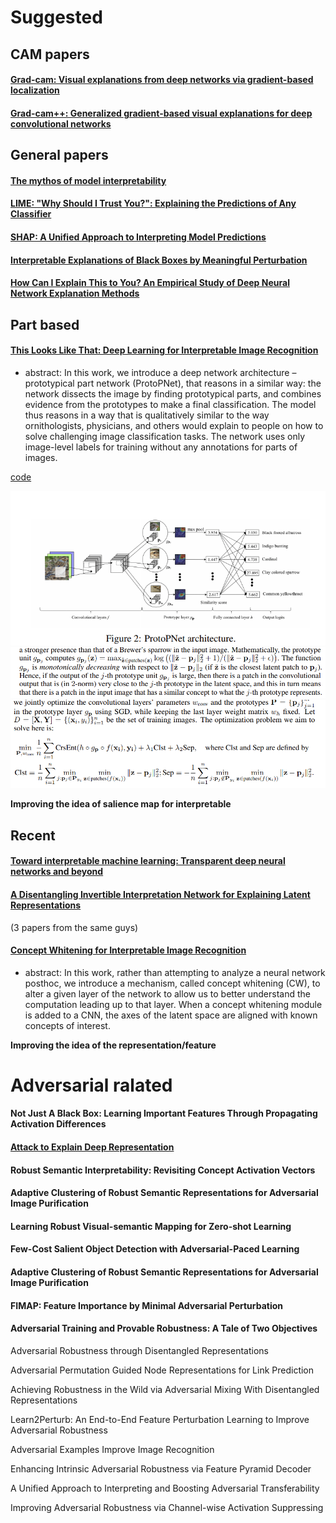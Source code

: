 # Suggested 

## CAM papers

#### [Grad-cam: Visual explanations from deep networks via gradient-based localization](https://arxiv.org/abs/1610.02391)

#### [Grad-cam++: Generalized gradient-based visual explanations for deep convolutional networks](https://arxiv.org/pdf/1710.11063.pdf)



## General papers

#### [The mythos of model interpretability](https://arxiv.org/pdf/1606.03490.pdf)

#### [LIME: "Why Should I Trust You?": Explaining the Predictions of Any Classifier](https://arxiv.org/pdf/1602.04938.pdf)


#### [SHAP: A Unified Approach to Interpreting Model Predictions](https://arxiv.org/pdf/1705.07874.pdf)

#### [Interpretable Explanations of Black Boxes by Meaningful Perturbation](https://arxiv.org/abs/1704.03296)
#### [How Can I Explain This to You? An Empirical Study of Deep Neural Network Explanation Methods](https://proceedings.neurips.cc/paper/2020/file/2c29d89cc56cdb191c60db2f0bae796b-Paper.pdf)

## Part based

#### [This Looks Like That: Deep Learning for Interpretable Image Recognition](https://arxiv.org/pdf/1806.10574.pdf)
- abstract: In this work, we introduce a deep network architecture –
prototypical part network (ProtoPNet), that reasons in a similar way: the network
dissects the image by finding prototypical parts, and combines evidence from the
prototypes to make a final classification. The model thus reasons in a way that is
qualitatively similar to the way ornithologists, physicians, and others would explain
to people on how to solve challenging image classification tasks. The network uses
only image-level labels for training without any annotations for parts of images.

[code](https://github.com/cfchen-duke/ProtoPNet)

![proto](figures/protoNet.png)
![proto](figures/protoNet1.png)
![proto](figures/protoNet2.png)

**Improving the idea of salience map for interpretable**

## Recent

#### [Toward interpretable machine learning: Transparent deep neural networks and beyond](https://arxiv.org/abs/2003.07631v1?utm_campaign=AI%20Scholar%20Weekly%20&utm_medium=email&utm_source=Revue%20newsletter)
#### [A Disentangling Invertible Interpretation Network for Explaining Latent Representations](https://arxiv.org/pdf/2004.13166.pdf)
(3 papers from the same guys)




#### [Concept Whitening for Interpretable Image Recognition](https://arxiv.org/pdf/2002.01650.pdf)
- abstract: In this
work, rather than attempting to analyze a neural network posthoc, we introduce a mechanism,
called concept whitening (CW), to alter a given
layer of the network to allow us to better understand the computation leading up to that layer.
When a concept whitening module is added to a
CNN, the axes of the latent space are aligned with
known concepts of interest.

**Improving the idea of the representation/feature**

# Adversarial ralated

#### Not Just A Black Box: Learning Important Features Through Propagating Activation Differences
#### [Attack to Explain Deep Representation](https://openaccess.thecvf.com/content_CVPR_2020/html/Jalwana_Attack_to_Explain_Deep_Representation_CVPR_2020_paper.html)
#### Robust Semantic Interpretability: Revisiting Concept Activation Vectors
#### Adaptive Clustering of Robust Semantic Representations for Adversarial Image Purification
#### Learning Robust Visual-semantic Mapping for Zero-shot Learning
#### Few-Cost Salient Object Detection with Adversarial-Paced Learning
#### Adaptive Clustering of Robust Semantic Representations for Adversarial Image Purification
#### FIMAP: Feature Importance by Minimal Adversarial Perturbation
#### Adversarial Training and Provable Robustness: A Tale of Two Objectives

Adversarial Robustness through Disentangled Representations


Adversarial Permutation Guided Node Representations for Link Prediction

Achieving Robustness in the Wild via Adversarial Mixing With Disentangled Representations


Learn2Perturb: An End-to-End Feature Perturbation Learning to Improve Adversarial Robustness

Adversarial Examples Improve Image Recognition

Enhancing Intrinsic Adversarial Robustness via Feature Pyramid Decoder

A Unified Approach to Interpreting and Boosting Adversarial Transferability

Improving Adversarial Robustness via Channel-wise Activation Suppressing

